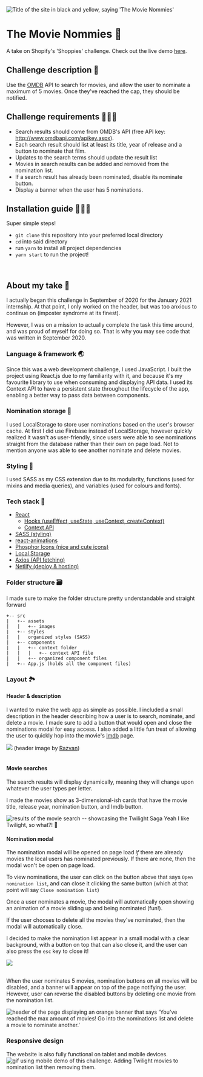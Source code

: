 <img src="/src/assets/titleShot.png" alt="Title of the site in black and yellow, saying 'The Movie Nommies'">

# The Movie Nommies 🍿
  A take on Shopify's 'Shoppies' challenge.
  Check out the live demo [here](https://movie-nommies.netlify.app).

## Challenge description 🧠
Use the [OMDB](http://www.omdbapi.com/) API to search for movies, and allow the user to nominate a maximum of 5 movies. Once they've reached the cap, they should be notified.

## Challenge requirements 🧗🏻‍♀️
- Search results should come from OMDB's API (free API key: http://www.omdbapi.com/apikey.aspx).
- Each search result should list at least its title, year of release and a button to nominate that film.
- Updates to the search terms should update the result list
- Movies in search results can be added and removed from the nomination list.
- If a search result has already been nominated, disable its nominate button.
- Display a banner when the user has 5 nominations.

## Installation guide 👩🏻‍💻
Super simple steps!
- `git clone` this repository into your preferred local directory
- `cd` into said directory
- run `yarn` to install all project dependencies
- `yarn start` to run the project!

<br />

## About my take 🎉

I actually began this challenge in September of 2020 for the January 2021 internship. At that point, I only worked on the header, but was too anxious to continue on (imposter syndrome at its finest). 

However, I was on a mission to actually complete the task this time around, and was proud of myself for doing so. That is why you may see code that was written in September 2020.


### Language & framework  🌏
Since this was a web development challenge, I used JavaScript. 
I built the project using React.js due to my familiarity with it, and because it's my favourite library to use when consuming and displaying API data. I used its Context API to have a persistent state throughout the lifecycle of the app, enabling a better way to pass data between components. 

### Nomination storage 💾
I used LocalStorage to store user nominations based on the user's browser cache. At first I did use Firebase instead of LocalStorage, however quickly realized it wasn't as user-friendly, since users were able to see nominations straight from the database rather than their own on page load. Not to mention anyone was able to see another nominate and delete movies. 

### Styling 🎨
I used SASS as my CSS extension due to its modularity, functions (used for mixins and media queries), and variables (used for colours and fonts).

### Tech stack 🥞
- [React](https://reactjs.org/)
  - [Hooks (useEffect, useState, useContext, createContext)](https://reactjs.org/docs/hooks-intro.html)
  - [Context API](https://reactjs.org/docs/context.html#gatsby-focus-wrapper)
- [SASS (styling)](https://sass-lang.com/)
- [react-animations](https://www.npmjs.com/package/react-animations)
- [Phosphor Icons (nice and cute icons)](https://phosphoricons.com/)
- [Local Storage](https://developer.mozilla.org/en-US/docs/Web/API/Window/localStorage)
- [Axios (API fetching)](https://www.npmjs.com/package/axios)
- [Netlify (deploy & hosting)](https://www.netlify.com/)
  
### Folder structure 🗃️
I made sure to make the folder structure pretty understandable and straight forward

```
+-- src
|   +-- assets
|   |   +-- images
|   +-- styles
|   |   organized styles (SASS)
|   +-- components
|   |   +-- context folder
|   |   |   +-- context API file
|   |   +-- organized component files
|   +-- App.js (holds all the component files)
```

### Layout 🏞️

#### Header & description
I wanted to make the web app as simple as possible. I included a small description in the header describing how a user is to search, nominate, and delete a movie. I made sure to add a button that would open and close the nominations modal for easy access.  I also added a little fun treat of allowing the user to quickly hop into the movie's [Imdb](https://www.imdb.com/) page.

<img src="./src/assets/pageShot.png" src="The title of the page,an illustration of a purple film camera, the description of the site detailing how to use it, a purple button that says 'view nomination list', and the search bar">
(header image by <a href="https://dribbble.com/RazvanVezeteu?page=2">Razvan</a>)

<br />
<br />

#### Movie searches
The search results will display dynamically, meaning they will change upon whatever the user types per letter.

I made the movies show as 3-dimensional-ish cards that have the movie title, release year, nomination button, and Imdb button.

<img src="/src/assets/searchShot.png" alt ="results of the movie search -- showcasing the Twilight Saga">
Yeah I like Twilight, so what?! 👀


#### Nomination modal
The nomination modal will be opened on page load _if_ there are already movies the local users has nominated previously. If there are none, then the modal won't be open on page load.

To view nominations, the user can click on the button above that says `Open nomination list`, and can close it clicking the same button (which at that point will say `Close nomination list`)

Once a user nominates a movie, the modal will automatically open showing an animation of a movie sliding up and being nominated (fun!).

If the user chooses to delete all the movies they've nominated, then the modal will automatically close.

I decided to make the nomination list appear in a small modal with a clear background, with a button on top that can also close it, and the user can also press the `esc` key to close it!

<img src="/src/assets/nominationShot.png" src="results list, with the nominations modal slightly above it on the right">

<br/>
<br />

When the user nominates 5 movies, nomination buttons on all movies will be disabled, and a banner will appear on top of the page notifying the user. However, user can reverse the disabled buttons by deleting one movie from the nomination list.

<img src="/src/assets/limitShot.png" alt="header of the page displaying an orange banner that says 'You've reached the max amount of movies! Go into the nominations list and delete a movie to nominate another.'">

### Responsive design
The website is also fully functional on tablet and mobile devices. 
<img src="/src/assets/mobileDemo.gif" alt="gif using mobile demo of this challenge. Adding Twilight movies to nomination list then removing them.">